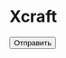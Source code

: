 # Xcraft
<form onsubmit="alert('Привет!');return false">
  <input type="submit" value="Отправить">
</form>
